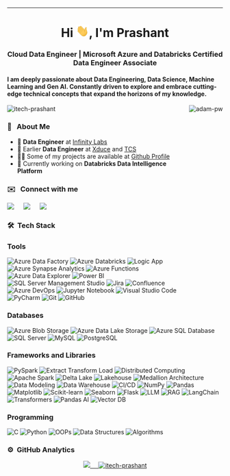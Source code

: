 
<hr>
<h1 align="center">Hi <img src="https://raw.githubusercontent.com/ABSphreak/ABSphreak/master/gifs/Hi.gif" width="30px">, I'm Prashant</h1>
<h3 align="center">Cloud Data Engineer | Microsoft Azure and Databricks Certified Data Engineer Associate</h3>
<h4>I am deeply passionate about Data Engineering, Data Science, Machine Learning and Gen AI. Constantly driven to explore and embrace cutting-edge technical concepts that expand the horizons of my knowledge.</h4>
<p><img align="right" height="430em" src="https://github.com/Adam-pw/Adam-pw/blob/main/animation_500_kxa883sd.gif" alt="adam-pw" /></p>

<p> <img src="https://komarev.com/ghpvc/?username=rahul2002m&label=Profile%20views&color=e89b17&style=flat" alt="itech-prashant" /> </p>

<!-- [![Badge](https://cp-logo.vercel.app/codechef/rahul_cr)](https://www.codechef.com/users/rahul_cr) -->

### 📖 &nbsp; About Me
- 🌱 **Data Engineer** at [Infinity Labs](https://www.infinitylabs.in)
- 🐍 Earlier **Data Engineer** at [Xduce](https://www.xduce.com) and [TCS](https://www.tcs.com)
- 👨‍💻 Some of my projects are available at [Github Profile](https://github.com/itech-prashant)
- 🧭 Currently working on **Databricks Data Intelligence Platform**
<!-- - 📝 I regularly write articles on [my blog](https://itech-prashant.blogspot.com/) -->
<!-- - 📄 Go through my portfolio on [my site](https://itech-prashant.in) -->
<!-- - 📄 Know about my experiences [on my resume](https://resume.io/r/itech-prashant) -->

### ✉️ &nbsp; Connect with me
<p align="left">
<a target="_blank" href="https://linkedin.com/in/itech-prashant"><img src="https://img.shields.io/badge/-LinkedIn-0077B5?style=for-the-badge&logo=Linkedin&logoColor=white"></img></a>
&emsp;
<a target="_blank" href="mailto:itech.prash@gmail.com"><img src="https://img.shields.io/badge/-Gmail-D14836?style=for-the-badge&logo=Gmail&logoColor=white"></img></a>
&emsp;
<a target="_blank" href="https://instagram.com/prashant_realist"><img src="https://img.shields.io/badge/-Instagram-de26b3?style=for-the-badge&logo=instagram&logoColor=white"></img></a>
&emsp;
</p>




### 🛠 &nbsp;Tech Stack

### Tools
![Azure Data Factory](https://img.shields.io/badge/-Azure%20Data%20Factory-05122A?style=flat&logo=azure)
![Azure Databricks](https://img.shields.io/badge/-Azure%20Databricks-05122A?style=flat&logo=azuredatabricks)
![Logic App](https://img.shields.io/badge/-Logic%20App-05122A?style=flat&logo=azurelogicapps)
![Azure Synapse Analytics](https://img.shields.io/badge/-Azure%20Synapse%20Analytics-05122A?style=flat&logo=azuresynapse)
![Azure Functions](https://img.shields.io/badge/-Azure%20Functions-05122A?style=flat&logo=azurefunctions)
![Azure Data Explorer](https://img.shields.io/badge/-Azure%20Data%20Explorer-05122A?style=flat&logo=azuredataexplorer)
![Power BI](https://img.shields.io/badge/-Power%20BI-05122A?style=flat&logo=powerbi)
![SQL Server Management Studio](https://img.shields.io/badge/-SQL%20Server%20Management%20Studio-05122A?style=flat&logo=microsoftsqlserver)
![Jira](https://img.shields.io/badge/-Jira-05122A?style=flat&logo=jira)
![Confluence](https://img.shields.io/badge/-Confluence-05122A?style=flat&logo=confluence)
![Azure DevOps](https://img.shields.io/badge/-Azure%20DevOps-05122A?style=flat&logo=azuredevops)
![Jupyter Notebook](https://img.shields.io/badge/-Jupyter%20Notebook-05122A?style=flat&logo=jupyter)
![Visual Studio Code](https://img.shields.io/badge/-Visual%20Studio%20Code-05122A?style=flat&logo=visualstudiocode)
![PyCharm](https://img.shields.io/badge/-PyCharm-05122A?style=flat&logo=pycharm)
![Git](https://img.shields.io/badge/-Git-05122A?style=flat&logo=git)
![GitHub](https://img.shields.io/badge/-GitHub-05122A?style=flat&logo=github)

### Databases
![Azure Blob Storage](https://img.shields.io/badge/-Azure%20Blob%20Storage-05122A?style=flat&logo=azureblobstorage)
![Azure Data Lake Storage](https://img.shields.io/badge/-Azure%20Data%20Lake%20Storage-05122A?style=flat&logo=azuredataexplorer)
![Azure SQL Database](https://img.shields.io/badge/-Azure%20SQL%20Database-05122A?style=flat&logo=azure)
![SQL Server](https://img.shields.io/badge/-SQL%20Server-05122A?style=flat&logo=microsoftsqlserver)
![MySQL](https://img.shields.io/badge/-MySQL-05122A?style=flat&logo=mysql)
![PostgreSQL](https://img.shields.io/badge/-PostgreSQL-05122A?style=flat&logo=postgresql)

### Frameworks and Libraries
![PySpark](https://img.shields.io/badge/-PySpark-05122A?style=flat&logo=apachepyspark)
![Extract Transform Load](https://img.shields.io/badge/-Extract%20Transform%20Load-05122A?style=flat&logo=apache)
![Distributed Computing](https://img.shields.io/badge/-Distributed%20Computing-05122A?style=flat&logo=apachehadoop)
![Apache Spark](https://img.shields.io/badge/-Apache%20Spark-05122A?style=flat&logo=apache)
![Delta Lake](https://img.shields.io/badge/-Delta%20Lake-05122A?style=flat&logo=delta)
![Lakehouse](https://img.shields.io/badge/-Lakehouse-05122A?style=flat&logo=azure)
![Medallion Architecture](https://img.shields.io/badge/-Medallion%20Architecture-05122A?style=flat&logo=azure)
![Data Modeling](https://img.shields.io/badge/-Data%20Modeling-05122A?style=flat&logo=tableau)
![Data Warehouse](https://img.shields.io/badge/-Data%20Warehouse-05122A?style=flat&logo=tableau)
![CI/CD](https://img.shields.io/badge/-CI%2FCD-05122A?style=flat&logo=git)
![NumPy](https://img.shields.io/badge/-NumPy-05122A?style=flat&logo=numpy)
![Pandas](https://img.shields.io/badge/-Pandas-05122A?style=flat&logo=pandas)
![Matplotlib](https://img.shields.io/badge/-Matplotlib-05122A?style=flat&logo=matplotlib)
![Scikit-learn](https://img.shields.io/badge/-Scikit-learn-05122A?style=flat&logo=scikit-learn)
![Seaborn](https://img.shields.io/badge/-Seaborn-05122A?style=flat&logo=seaborn)
![Flask](https://img.shields.io/badge/-Flask-05122A?style=flat&logo=flask)
![LLM](https://img.shields.io/badge/-LLM-05122A?style=flat&logo=python)
![RAG](https://img.shields.io/badge/-RAG-05122A?style=flat&logo=python)
![LangChain](https://img.shields.io/badge/-LangChain-05122A?style=flat&logo=python)
![Transformers](https://img.shields.io/badge/-Transformers-05122A?style=flat&logo=python)
![Pandas AI](https://img.shields.io/badge/-Pandas%20AI-05122A?style=flat&logo=pandas)
![Vector DB](https://img.shields.io/badge/-Vector%20DB-05122A?style=flat&logo=python)

### Programming
![C](https://img.shields.io/badge/-C-05122A?style=flat&logo=c)
![Python](https://img.shields.io/badge/-Python-05122A?style=flat&logo=python)
![OOPs](https://img.shields.io/badge/-OOPs-05122A?style=flat&logo=python)
![Data Structures](https://img.shields.io/badge/-Data%20Structures-05122A?style=flat&logo=python)
![Algorithms](https://img.shields.io/badge/-Algorithms-05122A?style=flat&logo=python)


<!-- - ![Python](https://img.shields.io/badge/-Python-05122A?style=flat&logo=python)&nbsp;
![Spark](https://img.shields.io/badge/-Spark-05122A?style=flat&logo=spark)&nbsp;
![Azure](https://img.shields.io/badge/-Azure-05122A?style=flat&logo=microsoft-azure&logoColor=4287f5)&nbsp;
![Tensorflow](https://img.shields.io/badge/-Tensorflow-05122A?style=flat&logo=tensorflow)\
![OpenCV](https://img.shields.io/badge/-OpenCV-05122A?style=flat&logo=opencv)&nbsp;
![SciKitLearn](https://img.shields.io/badge/-Sci--Kit_Learn-05122A?style=flat&logo=scikit-learn)&nbsp;
![Pandas](https://img.shields.io/badge/-Pandas-05122A?style=flat&logo=pandas)&nbsp;
![Numpy](https://img.shields.io/badge/-Numpy-05122A?style=flat&logo=numpy)&nbsp;
![LangChain](https://img.shields.io/badge/-LangChain-05122A?style=flat)&nbsp;
![RAG](https://img.shields.io/badge/-RAG-05122A?style=flat)&nbsp;-->

<!-- -[JavaScript](https://img.shields.io/badge/-JavaScript-05122A?style=flat&logo=javascript)&nbsp;
![OpenSearch](https://img.shields.io/badge/-OpenSearch-05122A?style=flat&logo=opensearch&logoColor=4287f5)&nbsp;
![Java](https://img.shields.io/badge/-Java-05122A?style=flat&logo=Java&logoColor=FFA518)&nbsp;
![C](https://img.shields.io/badge/-C-05122A?style=flat&logo=C&logoColor=A8B9CC)&nbsp;
![C++](https://img.shields.io/badge/-C++-05122A?style=flat&logo=C%2B%2B&logoColor=00599C)\
![React](https://img.shields.io/badge/-React-05122A?style=flat&logo=react)&nbsp;
![NodeJs](https://img.shields.io/badge/-NodeJs-05122A?style=flat&logo=node.js)
![Django](https://img.shields.io/badge/-Django-05122A?style=flat&logo=django&logoColor=white)&nbsp;
![Flask](https://img.shields.io/badge/-Flask-05122A?style=flat&logo=flask)&nbsp;
![Bootstrap](https://img.shields.io/badge/-Bootstrap-05122A?style=flat&logo=bootstrap&logoColor=563D7C)\
![HTML](https://img.shields.io/badge/-HTML-05122A?style=flat&logo=HTML5)&nbsp;
![CSS](https://img.shields.io/badge/-CSS-05122A?style=flat&logo=CSS3&logoColor=1572B6)&nbsp;
![Git](https://img.shields.io/badge/-Git-05122A?style=flat&logo=git)&nbsp;
![MongoDB](https://img.shields.io/badge/-Mongodb-05122A?style=flat&logo=mongodb&logoColor=green)&nbsp;
![PHP](https://img.shields.io/badge/-PHP-05122A?style=flat&logo=php)&nbsp;
![MySql](https://img.shields.io/badge/-MySql-05122A?style=flat&logo=mysql)\
![AWS](https://img.shields.io/badge/-AWS-05122A?style=flat&logo=amazon)&nbsp;
![Docker](https://img.shields.io/badge/-Docker-05122A?logo=docker&logoColor=4287f5)&nbsp;
![GitHub](https://img.shields.io/badge/-GitHub-05122A?style=flat&logo=github)&nbsp;
![Linux](https://img.shields.io/badge/-Linux-05122A?style=flat&logo=linux)&nbsp;
![Ubuntu](https://img.shields.io/badge/-Ubuntu-05122A?style=flat&logo=ubuntu)&nbsp;
![Selenium](https://img.shields.io/badge/-Selenium-05122A?style=flat&logo=selenium)&nbsp; -->



### ⚙️ &nbsp;GitHub Analytics

<p align="center">
<a href="https://github.com/itech-prashant">
  <img height="160em" src="https://github-readme-stats-eight-theta.vercel.app/api?username=itech-prashant&show_icons=true&theme=tokyonight&include_all_commits=true&count_private=true"/> &nbsp;&nbsp;&nbsp;
  <img height="160em" src="https://github-readme-streak-stats.herokuapp.com/?user=itech-prashant&theme=tokyonight" alt="itech-prashant" />
</a>
</p>
